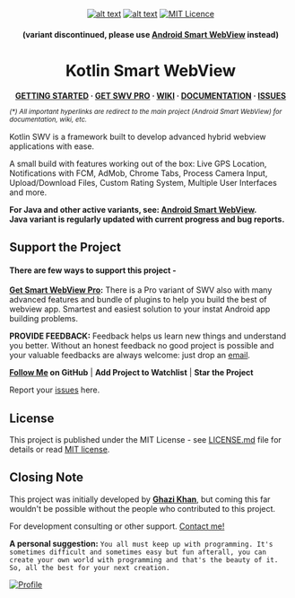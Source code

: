 <!--
 * Kotlin Smart WebView is an Open Source Project available on GitHub (https://github.com/mgks/Kotlin-SmartWebView).
 * Initially developed by Ghazi Khan (https://github.com/mgks) under MIT Open Source License.
 * This program is free to use for private and commercial purposes.
 * Please mention project source or developer credit in your Application's License(s) Wiki.
 * Giving right credit to developers encourages them to create better projects :)
-->

<span align="center" style="text-align:center">

[![alt text](https://img.shields.io/badge/variant-kotlin-violet.svg)](#config-variables) [![alt text](https://img.shields.io/badge/last&nbsp;release-3.5-green.svg)](https://github.com/mgks/Kotlin-SmartWebView/releases) [![MIT Licence](https://img.shields.io/badge/license-MIT-blue.svg)](https://github.com/mgks/Kotlin-SmartWebView/blob/master/LICENSE)

<h4>(variant discontinued, please use <a href="https://github.com/mgks/Android-SmartWebView/">Android Smart WebView</a> instead)</h4><h1>Kotlin Smart WebView</h1>

</span><span align="center" style="text-align:center">

**[GETTING STARTED](https://github.com/mgks/Android-SmartWebView/blob/master/README.md#getting-started) &middot; [GET SWV PRO](https://mgks.dev/projects/smart-webview#pro) &middot; [WIKI](https://github.com/mgks/Android-SmartWebView/wiki) &middot; [DOCUMENTATION](https://github.com/mgks/Android-SmartWebView/tree/master/documentation) &middot; [ISSUES](https://github.com/mgks/Android-SmartWebView/issues)**

</span>

*<sup>(\*) All important hyperlinks are redirect to the main project (Android Smart WebView) for documentation, wiki, etc.</sup>*

Kotlin SWV is a framework built to develop advanced hybrid webview applications with ease.

A small build with features working out of the box: Live GPS Location, Notifications with FCM, AdMob, Chrome Tabs, Process Camera Input, Upload/Download Files, Custom Rating System, Multiple User Interfaces and more.

**For Java and other active variants, see: [Android Smart WebView](https://github.com/mgks/Android-SmartWebView).<br>Java variant is regularly updated with current progress and bug reports.**

## Support the Project

#### There are few ways to support this project -

**[Get Smart WebView Pro](https://mgks.dev/projects/smart-webview#pro):** There is a Pro variant of SWV also with many advanced features and bundle of plugins to help you build the best of webview app. Smartest and easiest solution to your instat Android app building problems.

**PROVIDE FEEDBACK:** Feedback helps us learn new things and understand you better. Without an honest feedback no good project is possible and your valuable feedbacks are always welcome: just drop an [email](mailto:hello@mgks.dev).

**[Follow Me](https://github.com/mgks) on GitHub** | **Add Project to Watchlist** | **Star the Project**

Report your [issues](https://github.com/mgks/Android-SmartWebView/issues) here.

## License

This project is published under the MIT License - see [LICENSE.md](LICENSE.md) file for details or read [MIT license](https://opensource.org/licenses/MIT).

## Closing Note

This project was initially developed by **[Ghazi Khan](https://github.com/mgks)**, but coming this far wouldn't be possible without the people who contributed to this project.

For development consulting or other support. [Contact me!](mailto:hello@mgks.dev)

**A personal suggestion:** `You all must keep up with programming. It's sometimes difficult and sometimes easy but fun afterall, you can create your own world with programming and that's the beauty of it. So, all the best for your next creation.`

[![Profile](https://forthebadge.com/images/badges/built-with-love.svg)](https://mgks.dev)
